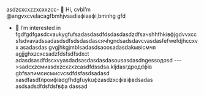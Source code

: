  asdzcxcxzzxcxxzcc- 👋 Hi, cvbI’m @angvxcvelacagfbmhjvsadівфіввфі,bmnhg gfd
- 👀 I’m interested in fgdfgdfgasdcvaukygfufsadasdasdfdsdasdasdzdfsaчshhfhkівфjgdvvxccsfsdvavadssadasdsdfsdsdasdasсячhgndsadsdavcvasdasfefwefdjhccxvx asadasdas gvgjhkgjmblsadasdsaoosadasdakмвісмчя agjjghxzcxcsadzfdsfsdfsdxct adasdsasdfdscxvyasdadsasdasdasdasousasdasdngessодоsd
--->sadcxzсмиasdxzcxzxzcasdfdssdsa.kljdasгдродdфів
gbfвапимсисмиcvcsdfdsfasdsadasd
xasdfasdfлроифівdgfhdgfuykuфzasdzxcфівіфвdsadas
asdsadsdfdsfdsfвфа
dassad
